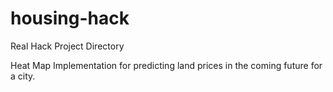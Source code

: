 # housing-hack
Real Hack Project Directory

Heat Map Implementation for predicting land prices in the coming future for a city.
